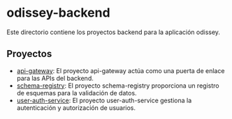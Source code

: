 # odissey-backend

Este directorio contiene los proyectos backend para la aplicación odissey.

## Proyectos

*   [api-gateway](api-gateway/): El proyecto api-gateway actúa como una puerta de enlace para las APIs del backend.
*   [schema-registry](schema-registry/): El proyecto schema-registry proporciona un registro de esquemas para la validación de datos.
*   [user-auth-service](user-auth-service/): El proyecto user-auth-service gestiona la autenticación y autorización de usuarios.
